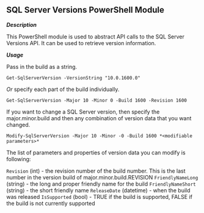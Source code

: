 ## SQL Server Versions PowerShell Module

***Description***

This PowerShell module is used to abstract API calls to the SQL Server Versions API.  It can be used to retrieve version information.

***Usage***

Pass in the build as a string.

`Get-SqlServerVersion -VersionString "10.0.1600.0"`

*Or* specify each part of the build individually.

`Get-SqlServerVersion -Major 10 -Minor 0 -Build 1600 -Revision 1600`

If you want to change a SQL Server version, then specify the major.minor.build and then any combination of version data that you want changed.

`Modify-SqlServerVersion -Major 10 -Minor -0 -Build 1600 *<modifiable parameters>*`

The list of parameters and properties of version data you can modify is following:

`Revision` (int) - the revision number of the build number.  This is the last number in the version build of major.minor.build.REVISION
`FriendlyNameLong` (string) - the long and proper friendly name for the build
`FriendlyNameShort` (string) - the short friendly name
`ReleaseDate` (datetime) - when the build was released
`IsSupported` (bool) - TRUE if the build is supported, FALSE if the build is not currently supported
